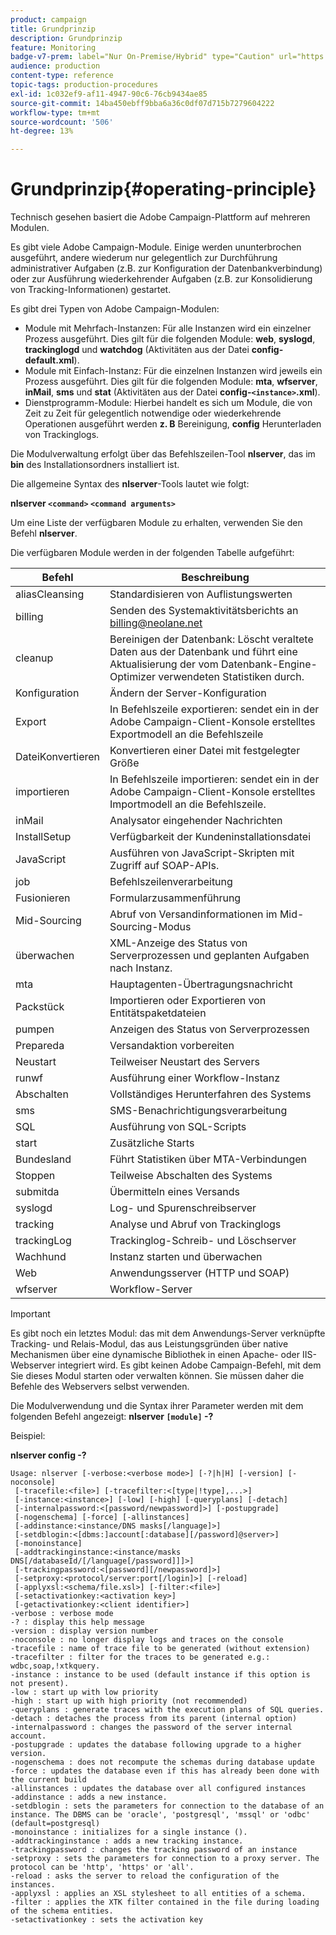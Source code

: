 ```yaml
---
product: campaign
title: Grundprinzip
description: Grundprinzip
feature: Monitoring
badge-v7-prem: label="Nur On-Premise/Hybrid" type="Caution" url="https://experienceleague.adobe.com/docs/campaign-classic/using/installing-campaign-classic/architecture-and-hosting-models/hosting-models-lp/hosting-models.html?lang=de" tooltip="Gilt nur für Hybrid- und On-Premise-Bereitstellungen"
audience: production
content-type: reference
topic-tags: production-procedures
exl-id: 1c032ef9-af11-4947-90c6-76cb9434ae85
source-git-commit: 14ba450ebff9bba6a36c0df07d715b7279604222
workflow-type: tm+mt
source-wordcount: '506'
ht-degree: 13%

---
```


# Grundprinzip{#operating-principle}



Technisch gesehen basiert die Adobe Campaign-Plattform auf mehreren Modulen.

Es gibt viele Adobe Campaign-Module. Einige werden ununterbrochen ausgeführt, andere wiederum nur gelegentlich zur Durchführung administrativer Aufgaben (z.B. zur Konfiguration der Datenbankverbindung) oder zur Ausführung wiederkehrender Aufgaben (z.B. zur Konsolidierung von Tracking-Informationen) gestartet.

Es gibt drei Typen von Adobe Campaign-Modulen:

* Module mit Mehrfach-Instanzen: Für alle Instanzen wird ein einzelner Prozess ausgeführt. Dies gilt für die folgenden Module: **web**, **syslogd**, **trackinglogd** und **watchdog** (Aktivitäten aus der Datei **config-default.xml**).
* Module mit Einfach-Instanz: Für die einzelnen Instanzen wird jeweils ein Prozess ausgeführt. Dies gilt für die folgenden Module: **mta**, **wfserver**, **inMail**, **sms** und **stat** (Aktivitäten aus der Datei **config-`<instance>`.xml**).
* Dienstprogramm-Module: Hierbei handelt es sich um Module, die von Zeit zu Zeit für gelegentlich notwendige oder wiederkehrende Operationen ausgeführt werden **z. B** Bereinigung, **config** Herunterladen von Trackinglogs.

Die Modulverwaltung erfolgt über das Befehlszeilen-Tool **nlserver**, das im **bin** des Installationsordners installiert ist.

Die allgemeine Syntax des **nlserver**-Tools lautet wie folgt:

**nlserver `<command>` `<command arguments>`**

Um eine Liste der verfügbaren Module zu erhalten, verwenden Sie den Befehl **nlserver**.

Die verfügbaren Module werden in der folgenden Tabelle aufgeführt:

| Befehl | Beschreibung |
|---|---|
| aliasCleansing | Standardisieren von Auflistungswerten |
| billing | Senden des Systemaktivitätsberichts an billing@neolane.net |
| cleanup | Bereinigen der Datenbank: Löscht veraltete Daten aus der Datenbank und führt eine Aktualisierung der vom Datenbank-Engine-Optimizer verwendeten Statistiken durch. |
| Konfiguration | Ändern der Server-Konfiguration |
| Export | In Befehlszeile exportieren: sendet ein in der Adobe Campaign-Client-Konsole erstelltes Exportmodell an die Befehlszeile |
| DateiKonvertieren | Konvertieren einer Datei mit festgelegter Größe |
| importieren | In Befehlszeile importieren: sendet ein in der Adobe Campaign-Client-Konsole erstelltes Importmodell an die Befehlszeile. |
| inMail | Analysator eingehender Nachrichten |
| InstallSetup | Verfügbarkeit der Kundeninstallationsdatei |
| JavaScript | Ausführen von JavaScript-Skripten mit Zugriff auf SOAP-APIs. |
| job | Befehlszeilenverarbeitung |
| Fusionieren | Formularzusammenführung |
| Mid-Sourcing | Abruf von Versandinformationen im Mid-Sourcing-Modus |
| überwachen | XML-Anzeige des Status von Serverprozessen und geplanten Aufgaben nach Instanz. |
| mta | Hauptagenten-Übertragungsnachricht |
| Packstück | Importieren oder Exportieren von Entitätspaketdateien |
| pumpen | Anzeigen des Status von Serverprozessen |
| Prepareda | Versandaktion vorbereiten |
| Neustart | Teilweiser Neustart des Servers |
| runwf | Ausführung einer Workflow-Instanz |
| Abschalten | Vollständiges Herunterfahren des Systems |
| sms | SMS-Benachrichtigungsverarbeitung |
| SQL | Ausführung von SQL-Scripts |
| start | Zusätzliche Starts |
| Bundesland | Führt Statistiken über MTA-Verbindungen |
| Stoppen | Teilweise Abschalten des Systems |
| submitda | Übermitteln eines Versands |
| syslogd | Log- und Spurenschreibserver |
| tracking | Analyse und Abruf von Trackinglogs |
| trackingLog | Trackinglog-Schreib- und Löschserver |
| Wachhund | Instanz starten und überwachen |
| Web | Anwendungsserver (HTTP und SOAP) |
| wfserver | Workflow-Server |

>[!IMPORTANT]
>
>Es gibt noch ein letztes Modul: das mit dem Anwendungs-Server verknüpfte Tracking- und Relais-Modul, das aus Leistungsgründen über native Mechanismen über eine dynamische Bibliothek in einen Apache- oder IIS-Webserver integriert wird. Es gibt keinen Adobe Campaign-Befehl, mit dem Sie dieses Modul starten oder verwalten können. Sie müssen daher die Befehle des Webservers selbst verwenden.

Die Modulverwendung und die Syntax ihrer Parameter werden mit dem folgenden Befehl angezeigt: **nlserver `[module]` -?**

Beispiel:

**nlserver config -?**

```
Usage: nlserver [-verbose:<verbose mode>] [-?|h|H] [-version] [-noconsole]
 [-tracefile:<file>] [-tracefilter:<[type|!type],...>]
 [-instance:<instance>] [-low] [-high] [-queryplans] [-detach]
 [-internalpassword:<[password/newpassword]>] [-postupgrade]
 [-nogenschema] [-force] [-allinstances]
 [-addinstance:<instance/DNS masks[/language]>]
 [-setdblogin:<[dbms:]account[:database][/password]@server>]
 [-monoinstance]
 [-addtrackinginstance:<instance/masks DNS[/databaseId/[/language[/password]]]>]
 [-trackingpassword:<[password][/newpassword]>]
 [-setproxy:<protocol/server:port[/login]>] [-reload]
 [-applyxsl:<schema/file.xsl>] [-filter:<file>]
 [-setactivationkey:<activation key>]
 [-getactivationkey:<client identifier>]
-verbose : verbose mode
-? : display this help message
-version : display version number
-noconsole : no longer display logs and traces on the console
-tracefile : name of trace file to be generated (without extension)
-tracefilter : filter for the traces to be generated e.g.: wdbc,soap,!xtkquery.
-instance : instance to be used (default instance if this option is not present).
-low : start up with low priority
-high : start up with high priority (not recommended)
-queryplans : generate traces with the execution plans of SQL queries.
-detach : detaches the process from its parent (internal option)
-internalpassword : changes the password of the server internal account.
-postupgrade : updates the database following upgrade to a higher version. 
-nogenschema : does not recompute the schemas during database update
-force : updates the database even if this has already been done with the current build 
-allinstances : updates the database over all configured instances
-addinstance : adds a new instance.
-setdblogin : sets the parameters for connection to the database of an instance. The DBMS can be 'oracle', 'postgresql', 'mssql' or 'odbc' (default=postgresql)
-monoinstance : initializes for a single instance ().
-addtrackinginstance : adds a new tracking instance.
-trackingpassword : changes the tracking password of an instance
-setproxy : sets the parameters for connection to a proxy server. The protocol can be 'http', 'https' or 'all'.
-reload : asks the server to reload the configuration of the instances. 
-applyxsl : applies an XSL stylesheet to all entities of a schema. 
-filter : applies the XTK filter contained in the file during loading of the schema entities.
-setactivationkey : sets the activation key
```

